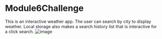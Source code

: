 # Module6Challenge
This is an interactive weather app. The user can search by city to display weather. Local storage also makes a search history list that is interactive for a click search.
![image](https://user-images.githubusercontent.com/114943155/203896181-3455de72-7b85-4173-b785-8392b4a03a70.png)

